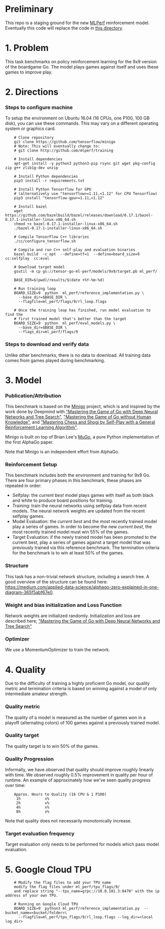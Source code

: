 # Preliminary
This repo is a staging ground for the new [MLPerf](http://mlperf.org) reinforcement model.
Eventually this code will replace the code in
[this directory](http://github.com/mlperf/training/tree/master/reinforcement/tensorflow/minigo).

# 1. Problem
This task benchmarks on policy reinforcement learning for the 9x9 version of the boardgame Go.
The model plays games against itself and uses these games to improve play.

# 2. Directions
### Steps to configure machine
To setup the environment on Ubuntu 16.04 (16 CPUs, one P100, 100 GB disk), you can use these
commands. This may vary on a different operating system or graphics card.

```
    # Clone repository
    git clone https://github.com/tensorflow/minigo
    # Note: This will eventually change to:
    # git clone http://github.com/mlperf/training

    # Install dependencies
    apt-get install -y python3 python3-pip rsync git wget pkg-config zip g++ zlib1g-dev unzip

    # Install Python dependencies
    pip3 install -r requirements.txt

    # Install Python Tensorflow for GPU
    # (alternatively use "tensorflow>=1.11,<1.12" for CPU Tensorflow)
    pip3 install "tensorflow-gpu>=1.11,<1.12"

    # Install bazel
    wget https://github.com/bazelbuild/bazel/releases/download/0.17.1/bazel-0.17.1-installer-linux-x86_64.sh
    chmod +x bazel-0.17.1-installer-linux-x86_64.sh
    ./bazel-0.17.1-installer-linux-x86_64.sh

    # Compile TensorFlow C++ libraries
    ./cc/configure_tensorflow.sh

    # Compile and run C++ self-play and evaluation binaries
    bazel build  -c opt  --define=tf=1  --define=board_size=9  cc:selfplay  cc:eval

    # Download target model
    gsutil -m cp gs://tensor-go-ml-perf/models/9x9/target.pb ml_perf/

    BASE_DIR=$(pwd)/results/$(date +%Y-%m-%d)

    # Run training loop
    BOARD_SIZE=9  python  ml_perf/reference_implementation.py \
      --base_dir=$BASE_DIR \
      --flagfile=ml_perf/flags/9/rl_loop.flags

    # Once the training loop has finished, run model evaluation to find the
    # first trained model that's better than the target
    BOARD_SIZE=9  python  ml_perf/eval_models.py \
      --base_dir=$BASE_DIR \
      --flags_dir=ml_perf/flags/9
```

### Steps to download and verify data
Unlike other benchmarks, there is no data to download. All training data comes from games played
during benchmarking.

# 3. Model
### Publication/Attribution

This benchmark is based on the [Minigo](https://github.com/tensorflow/minigo) project,
which is and inspired by the work done by Deepmind with
["Mastering the Game of Go with Deep Neural Networks and Tree Search"](https://www.nature.com/articles/nature16961),
["Mastering the Game of Go without Human Knowledge"](https://www.nature.com/articles/nature24270), and
["Mastering Chess and Shogi by Self-Play with a General Reinforcement Learning Algorithm"](https://arxiv.org/abs/1712.01815).

Minigo is built on top of Brian Lee's [MuGo](https://github.com/brilee/MuGo), a pure Python
implementation of the first AlphaGo paper.

Note that Minigo is an independent effort from AlphaGo.

### Reinforcement Setup
This benchmark includes both the environment and training for 9x9 Go. There are four primary phases
in this benchmark, these phases are repeated in order:

 - Selfplay: the *current best* model plays games with itself as both black and white to produce
   board positions for training.
 - Training: train the neural networks using selfplay data from recent models. The neural network
   weights are updated from the recent selfplay games.
 - Model Evaluation: the *current best* and the most recently trained model play a series of games.
   In order to become the new *current best*, the most recently trained model must win 55% of the
   games.
 - Target Evaluation: if the newly trained model has been promoted to the current best, play a series
   of games against a target model that was previously trained via this reference benchmark. The
   termination criteria for the benchmark is to win at least 50% of the games.

### Structure
This task has a non-trivial network structure, including a search tree. A good overview of the
structure can be found here: https://medium.com/applied-data-science/alphago-zero-explained-in-one-diagram-365f5abf67e0.

### Weight and bias initialization and Loss Function
Network weights are initialized randomly. Initialization and loss are described here;
["Mastering the Game of Go with Deep Neural Networks and Tree Search"](https://www.nature.com/articles/nature16961)

### Optimizer
We use a MomentumOptimizer to train the network.

# 4. Quality
Due to the difficulty of training a highly proficient Go model, our quality metric and termination
criteria is based on winning against a model of only intermediate amateur strength.

### Quality metric
The quality of a model is measured as the number of games won in a playoff (alternating colors)
of 100 games against a previously trained model.

### Quality target
The quality target is to win 50% of the games.

### Quality Progression
Informally, we have observed that quality should improve roughly linearly with time.  We observed
roughly 0.5% improvement in quality per hour of runtime. An example of approximately how we've seen
quality progress over time:

```
    Approx. Hours to Quality (16 CPU & 1 P100)
     1h           x%
     2h           x%
     4h           x%
     8h           x%
```
Note that quality does not necessarily monotonically increase.
### Target evaluation frequency
Target evaluation only needs to be performed for models which pass model evaluation.

# 5. Google Cloud TPU
```
    # Modify the flag files to add your TPU name
    modify the flag files under ml_perf/tpu_flags/9/
    and replace string "--tpu_name=grpc://10.0.101.3:8470" with the ip address of your own TPU.

    # Running on Google Cloud TPU
    BOARD_SIZE=9  python3 ml_perf/reference_implementation.py  --bucket_name=<bucket/folder>\
      --flagfile=ml_perf/tpu_flags/9/rl_loop.flags --log_dir=<local log dir>
```
